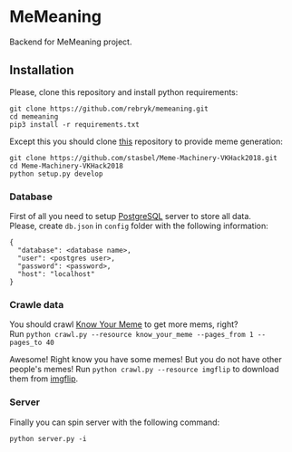 
# MeMeaning
Backend for MeMeaning project.

## Installation
Please, clone this repository and install python requirements:
```
git clone https://github.com/rebryk/memeaning.git
cd memeaning
pip3 install -r requirements.txt
```
Except this you should clone [this](https://github.com/stasbel/Meme-Machinery-VKHack2018) repository to provide meme generation:
```
git clone https://github.com/stasbel/Meme-Machinery-VKHack2018.git
cd Meme-Machinery-VKHack2018
python setup.py develop
```
### Database
First of all you need to setup [PostgreSQL](https://www.postgresql.org) server to store all data. <br>
Please, create `db.json` in `config` folder with the following information:
```
{
  "database": <database name>,
  "user": <postgres user>,
  "password": <password>,
  "host": "localhost"
}
```

### Crawle data
You should crawl [Know Your Meme](http://knowyourmeme.com/) to get more mems, right? <br>
Run `python crawl.py --resource know_your_meme --pages_from 1 --pages_to 40`

Awesome! Right know you have some memes! But you do not have other people's memes!
Run `python crawl.py --resource imgflip` to download them from [imgflip](https://imgflip.com).

### Server
Finally you can spin server with the following command:
```
python server.py -i
```
